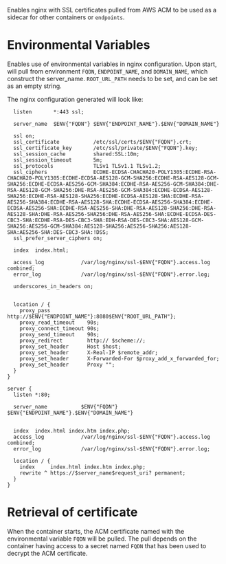 Enables nginx with SSL certificates pulled from AWS ACM to be used as a sidecar for other containers or `endpoints`.

# Environmental Variables
Enables use of environmental variables in nginx configuration. Upon start, will pull from environment `FQDN`, `ENDPOINT_NAME`, and `DOMAIN_NAME`, which construct the server_name. `ROOT_URL_PATH` needs to be set, and can be set as an empty string.

The nginx configuration generated will look like:

```server {
  listen       *:443 ssl;

  server_name  $ENV{"FQDN"} $ENV{"ENDPOINT_NAME"}.$ENV{"DOMAIN_NAME"}

  ssl on;
  ssl_certificate           /etc/ssl/certs/$ENV{"FQDN"}.crt;
  ssl_certificate_key       /etc/ssl/private/$ENV{"FQDN"}.key;
  ssl_session_cache         shared:SSL:10m;
  ssl_session_timeout       5m;
  ssl_protocols             TLSv1 TLSv1.1 TLSv1.2;
  ssl_ciphers               ECDHE-ECDSA-CHACHA20-POLY1305:ECDHE-RSA-CHACHA20-POLY1305:ECDHE-ECDSA-AES128-GCM-SHA256:ECDHE-RSA-AES128-GCM-SHA256:ECDHE-ECDSA-AES256-GCM-SHA384:ECDHE-RSA-AES256-GCM-SHA384:DHE-RSA-AES128-GCM-SHA256:DHE-RSA-AES256-GCM-SHA384:ECDHE-ECDSA-AES128-SHA256:ECDHE-RSA-AES128-SHA256:ECDHE-ECDSA-AES128-SHA:ECDHE-RSA-AES256-SHA384:ECDHE-RSA-AES128-SHA:ECDHE-ECDSA-AES256-SHA384:ECDHE-ECDSA-AES256-SHA:ECDHE-RSA-AES256-SHA:DHE-RSA-AES128-SHA256:DHE-RSA-AES128-SHA:DHE-RSA-AES256-SHA256:DHE-RSA-AES256-SHA:ECDHE-ECDSA-DES-CBC3-SHA:ECDHE-RSA-DES-CBC3-SHA:EDH-RSA-DES-CBC3-SHA:AES128-GCM-SHA256:AES256-GCM-SHA384:AES128-SHA256:AES256-SHA256:AES128-SHA:AES256-SHA:DES-CBC3-SHA:!DSS;
  ssl_prefer_server_ciphers on;

  index  index.html;

  access_log            /var/log/nginx/ssl-$ENV{"FQDN"}.access.log combined;
  error_log             /var/log/nginx/ssl-$ENV{"FQDN"}.error.log;

  underscores_in_headers on;


  location / {
    proxy_pass            http://$ENV{"ENDPOINT_NAME"}:8080$ENV{"ROOT_URL_PATH"};
    proxy_read_timeout    90s;
    proxy_connect_timeout 90s;
    proxy_send_timeout    90s;
    proxy_redirect        http:// $scheme://;
    proxy_set_header      Host $host;
    proxy_set_header      X-Real-IP $remote_addr;
    proxy_set_header      X-Forwarded-For $proxy_add_x_forwarded_for;
    proxy_set_header      Proxy "";
  }
}

server {
  listen *:80;

  server_name           $ENV{"FQDN"} $ENV{"ENDPOINT_NAME"}.$ENV{"DOMAIN_NAME"}


  index  index.html index.htm index.php;
  access_log            /var/log/nginx/ssl-$ENV{"FQDN"}.access.log combined;
  error_log             /var/log/nginx/ssl-$ENV{"FQDN"}.error.log;

  location / {
    index     index.html index.htm index.php;
    rewrite ^ https://$server_name$request_uri? permanent;
  }
}
```

# Retrieval of certificate
When the container starts, the ACM certificate named with the environmental variable `FQDN` will be pulled. The pull depends on the container having access to a secret named `FQDN` that has been used to decrypt the ACM certificate.
